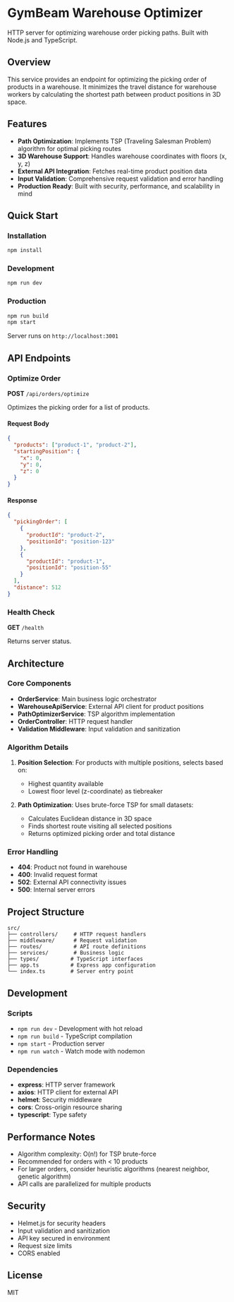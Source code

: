 # GymBeam Warehouse Optimizer

HTTP server for optimizing warehouse order picking paths. Built with Node.js and TypeScript.

## Overview

This service provides an endpoint for optimizing the picking order of products in a warehouse. It minimizes the travel distance for warehouse workers by calculating the shortest path between product positions in 3D space.

## Features

- **Path Optimization**: Implements TSP (Traveling Salesman Problem) algorithm for optimal picking routes
- **3D Warehouse Support**: Handles warehouse coordinates with floors (x, y, z)
- **External API Integration**: Fetches real-time product position data
- **Input Validation**: Comprehensive request validation and error handling
- **Production Ready**: Built with security, performance, and scalability in mind

## Quick Start

### Installation

```bash
npm install
```

### Development

```bash
npm run dev
```

### Production

```bash
npm run build
npm start
```

Server runs on `http://localhost:3001`

## API Endpoints

### Optimize Order

**POST** `/api/orders/optimize`

Optimizes the picking order for a list of products.

#### Request Body

```json
{
  "products": ["product-1", "product-2"],
  "startingPosition": {
    "x": 0,
    "y": 0,
    "z": 0
  }
}
```

#### Response

```json
{
  "pickingOrder": [
    {
      "productId": "product-2",
      "positionId": "position-123"
    },
    {
      "productId": "product-1", 
      "positionId": "position-55"
    }
  ],
  "distance": 512
}
```

### Health Check

**GET** `/health`

Returns server status.

## Architecture

### Core Components

- **OrderService**: Main business logic orchestrator
- **WarehouseApiService**: External API client for product positions
- **PathOptimizerService**: TSP algorithm implementation
- **OrderController**: HTTP request handler
- **Validation Middleware**: Input validation and sanitization

### Algorithm Details

1. **Position Selection**: For products with multiple positions, selects based on:
   - Highest quantity available
   - Lowest floor level (z-coordinate) as tiebreaker

2. **Path Optimization**: Uses brute-force TSP for small datasets:
   - Calculates Euclidean distance in 3D space
   - Finds shortest route visiting all selected positions
   - Returns optimized picking order and total distance

### Error Handling

- **404**: Product not found in warehouse
- **400**: Invalid request format
- **502**: External API connectivity issues
- **500**: Internal server errors

## Project Structure

```
src/
├── controllers/     # HTTP request handlers
├── middleware/      # Request validation
├── routes/          # API route definitions
├── services/        # Business logic
├── types/          # TypeScript interfaces
├── app.ts          # Express app configuration
└── index.ts        # Server entry point
```

## Development

### Scripts

- `npm run dev` - Development with hot reload
- `npm run build` - TypeScript compilation
- `npm start` - Production server
- `npm run watch` - Watch mode with nodemon

### Dependencies

- **express**: HTTP server framework
- **axios**: HTTP client for external API
- **helmet**: Security middleware
- **cors**: Cross-origin resource sharing
- **typescript**: Type safety

## Performance Notes

- Algorithm complexity: O(n!) for TSP brute-force
- Recommended for orders with < 10 products
- For larger orders, consider heuristic algorithms (nearest neighbor, genetic algorithm)
- API calls are parallelized for multiple products

## Security

- Helmet.js for security headers
- Input validation and sanitization
- API key secured in environment
- Request size limits
- CORS enabled

## License

MIT
